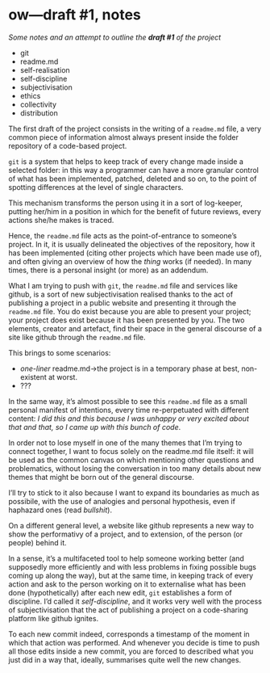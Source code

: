 # ow—draft #1, notes

*Some notes and an attempt to outline the **draft #1** of the project*

* git
* readme.md
* self-realisation
* self-discipline
* subjectivisation
* ethics
* collectivity
* distribution

The first draft of the project consists in the writing of a `readme.md` file, a very common piece of information almost always present inside the folder repository of a code-based project.

`git` is a system that helps to keep track of every change made inside a selected folder: in this way a programmer can have a more granular control of what has been implemented, patched, deleted and so on, to the point of spotting differences at the level of single characters.

This mechanism transforms the person using it in a sort of log-keeper, putting her/him in a position in which for the benefit of future reviews, every actions she/he makes is traced.

Hence, the `readme.md` file acts as the point-of-entrance to someone’s project. In it, it is usually delineated the objectives of the repository, how it has been implemented (citing other projects which have been made use of), and often giving an overview of how the *thing* works (if needed). In many times, there is a personal insight (or more) as an addendum.

What I am trying to push with `git`, the `readme.md` file and services like github, is a sort of new subjectivisation realised thanks to the act of publishing a project in a public website and presenting it through the `readme.md` file. You do exist because you are able to present your project; your project does exist because it has been presented by you. The two elements, creator and artefact, find their space in the general discourse of a site like github through the `readme.md` file.

This brings to some scenarios:
* *one-liner* readme.md→the project is in a temporary phase at best, non-existent at worst.
* ???

In the same way, it’s almost possible to see this `readme.md` file as a small personal manifest of intentions, every time re-perpetuated with different content: *I did this and this because I was unhappy or very excited about that and that, so I came up with this bunch of code*.

In order not to lose myself in one of the many themes that I’m trying to connect together, I want to focus solely on the readme.md file itself: it will be used as the common canvas on which mentioning other questions and problematics, without losing the conversation in too many details about new themes that might be born out of the general discourse.

I’ll try to stick to it also because I want to expand its boundaries as much as possibile, with the use of analogies and personal hypothesis, even if haphazard ones (read *bullshit*).

On a different general level, a website like github represents a new way to show the performativy of a project, and to extension, of the person (or people) behind it.

In a sense, it’s a multifaceted tool to help someone working better (and supposedly more efficiently and with less problems in fixing possible bugs coming up along the way), but at the same time, in keeping track of every action and ask to the person working on it to externalise what has been done (hypothetically) after each new edit, `git` establishes a form of discipline. I’d called it *self-discipline*, and it works very well with the process of subjectivisation that the act of publishing a project on a code-sharing platform like github ignites.

To each new commit indeed, corresponds a timestamp of the moment in which that action was performed. And whenever you decide is time to push all those edits inside a new commit, you are forced to described what you just did in a way that, ideally, summarises quite well the new changes.


